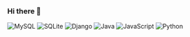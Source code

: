 ### Hi there 👋

<!--

✨Hi 👋, I'm Gisele
A passionate frontend developer from Argentina

🌱 I’m currently learning a Fullstack developer.

📫 How to reach me :  stefanigise@gmail.com or https://www.linkedin.com/in/gisele-stefani/

👨‍💻 All of my projects are available at https://github.com/Gistefani

Skills
Programming Languages
![image](https://github.com/Gistefani/Gistefani/assets/113151805/5ebb2bea-6244-4761-a477-8b4abe25325c)


-->

![MySQL](https://img.shields.io/badge/mysql-%2300f.svg?style=for-the-badge&logo=mysql&logoColor=white)
![SQLite](https://img.shields.io/badge/sqlite-%2307405e.svg?style=for-the-badge&logo=sqlite&logoColor=white)
![Django](https://img.shields.io/badge/django-%23092E20.svg?style=for-the-badge&logo=django&logoColor=white)
![Java](https://img.shields.io/badge/java-%23ED8B00.svg?style=for-the-badge&logo=openjdk&logoColor=white)
![JavaScript](https://img.shields.io/badge/javascript-%23323330.svg?style=for-the-badge&logo=javascript&logoColor=%23F7DF1E)
![Python](https://img.shields.io/badge/python-3670A0?style=for-the-badge&logo=python&logoColor=ffdd54)
